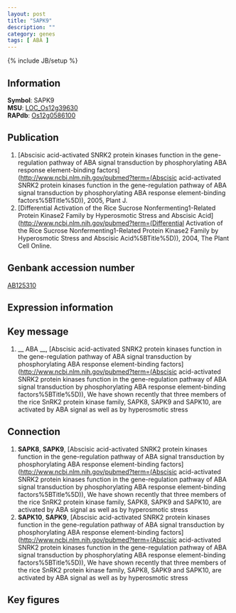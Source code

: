 ```yaml
---
layout: post
title: "SAPK9"
description: ""
category: genes
tags: [ ABA ]
---
```

{% include JB/setup %}

## Information
__Symbol__: SAPK9  
__MSU__: [LOC_Os12g39630](http://rice.plantbiology.msu.edu/cgi-bin/ORF_infopage.cgi?orf=LOC_Os12g39630)  
__RAPdb__: [Os12g0586100](http://rapdb.dna.affrc.go.jp/viewer/gbrowse_details/irgsp1?name=Os12g0586100)  

## Publication
1. [Abscisic acid-activated SNRK2 protein kinases function in the gene-regulation pathway of ABA signal transduction by phosphorylating ABA response element-binding factors](http://www.ncbi.nlm.nih.gov/pubmed?term=(Abscisic acid-activated SNRK2 protein kinases function in the gene-regulation pathway of ABA signal transduction by phosphorylating ABA response element-binding factors%5BTitle%5D)), 2005, Plant J.
2. [Differential Activation of the Rice Sucrose Nonfermenting1-Related Protein Kinase2 Family by Hyperosmotic Stress and Abscisic Acid](http://www.ncbi.nlm.nih.gov/pubmed?term=(Differential Activation of the Rice Sucrose Nonfermenting1-Related Protein Kinase2 Family by Hyperosmotic Stress and Abscisic Acid%5BTitle%5D)), 2004, The Plant Cell Online.

## Genbank accession number
[AB125310](http://www.ncbi.nlm.nih.gov/nuccore/AB125310)

## Expression information

## Key message
1. __ ABA __, [Abscisic acid-activated SNRK2 protein kinases function in the gene-regulation pathway of ABA signal transduction by phosphorylating ABA response element-binding factors](http://www.ncbi.nlm.nih.gov/pubmed?term=(Abscisic acid-activated SNRK2 protein kinases function in the gene-regulation pathway of ABA signal transduction by phosphorylating ABA response element-binding factors%5BTitle%5D)),  We have shown recently that three members of the rice SnRK2 protein kinase family, SAPK8, SAPK9 and SAPK10, are activated by ABA signal as well as by hyperosmotic stress

## Connection
1. __SAPK8__, __SAPK9__, [Abscisic acid-activated SNRK2 protein kinases function in the gene-regulation pathway of ABA signal transduction by phosphorylating ABA response element-binding factors](http://www.ncbi.nlm.nih.gov/pubmed?term=(Abscisic acid-activated SNRK2 protein kinases function in the gene-regulation pathway of ABA signal transduction by phosphorylating ABA response element-binding factors%5BTitle%5D)),  We have shown recently that three members of the rice SnRK2 protein kinase family, SAPK8, SAPK9 and SAPK10, are activated by ABA signal as well as by hyperosmotic stress
2. __SAPK10__, __SAPK9__, [Abscisic acid-activated SNRK2 protein kinases function in the gene-regulation pathway of ABA signal transduction by phosphorylating ABA response element-binding factors](http://www.ncbi.nlm.nih.gov/pubmed?term=(Abscisic acid-activated SNRK2 protein kinases function in the gene-regulation pathway of ABA signal transduction by phosphorylating ABA response element-binding factors%5BTitle%5D)),  We have shown recently that three members of the rice SnRK2 protein kinase family, SAPK8, SAPK9 and SAPK10, are activated by ABA signal as well as by hyperosmotic stress

## Key figures


